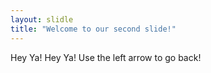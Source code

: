 ```yaml
---
layout: slidle
title: "Welcome to our second slide!"
---
```

Hey Ya! Hey Ya!
Use the left arrow to go back!
